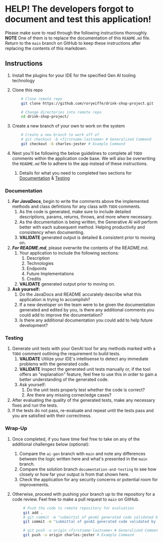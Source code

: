 # HELP! The developers forgot to document and test this application!
Please make sure to read through the following instructions thoroughly. **NOTE** One of them is to replace the documentation of this `README.md` file. Return to the `main` branch on GitHub to keep these instructions after replacing the contents of this markdown.

## Instructions

1. Install the plugins for your IDE for the specified Gen AI tooling technology
2. Clone this repo

    ```bash
        # Clone remote repo
        git clone https://github.com/roryeiffe/drink-shop-project.git

        # Change directories into remote repo
        cd drink-shop-project/
    ```

3. Create a new branch of your own to work on the system
    ```bash
        # Create a new branch to work off of
        # git checkout -b <firstname-lastname> # Generalized Command
        git checkout -b charles-jester # Example Command
    ```
4. Next you'll be following the below guidelines to complete all `TODO` comments within the application code base. We will also be overwriting the `README.md` file to adhere to the app instead of these instructions.
    1. Details for what you need to completed two sections for [Documentation](#documentation) & [Testing](#testing)

### Documentation

1. **_For JavaDocs_**, begin to write the comments above the implemented methods and class defintions for any class with `TODO` comments.
    1. As the code is generated, make sure to include detailed descriptions, params, returns, throws, and more where necessary.
    2. As the documentation is being written, the Generative AI will perform better with each subsequent method. Helping productivity and consistency when documenting.
    3. **VALIDATE** generated output is detailed & consistent prior to moving on.
2. **_For README.md_**, please overwrite the contents of the README.md.
    1. Your application to include the following sections:
        1. Description
        2. Technologies
        3. Endpoints
        4. Future Implementations
        5. Credits
    2. **VALIDATE** generated output prior to moving on.
3. **Ask yourself:**
    1. Do the JavaDocs and README accurately describe what this application is trying to accomplish?
    2. If a new developer on the team were to be given the documentation generated and edited by you, is there any additional comments you could add to improve the documentation?
    3. Is there any additional documentation you could add to help future development?

### Testing

1. Generate unit tests with your GenAI tool for any methods marked with a `TODO` comment outlining the requirement to build tests.
    1. **VALIDATE** Utilize your IDE's intellisense to detect any immediate problems with the generated code.
    2. **VALIDATE** Inspect the generated unit tests manually or, if the tool offers an "explanation" feature, feel free to use this in order to gain a better understanding of the generated code.
    3. Ask yourself:
        1. Do the unit tests properly test whether the code is correct?
        2. Are there any missing corner/edge cases?
2. After evaluating the quality of the generated tests, make any necessary fixes and run the tests.
3. If the tests do not pass, re-evaluate and repeat until the tests pass and you are satisfied with their correctness.

### Wrap-Up

1. Once completed, if you have time feel free to take on any of the additional challenges below (optional):
    1. Compare the `ai-gen` branch with `main` and note any differences between the logic written here and what's presented in the `main` branch.
    2. Compare the solution branch `documentation-and-testing` to see how closely or how far your output is from that shown here.
    3. Check the application for any security concerns or potential room for improvements.
2. Otherwise, proceed with pushing your branch up to the repository for a code review. Feel free to make a pull request to `main` on GitHub.

    ```bash
         # Push the code to remote repository for evaluation
         git add .
         # git commit -m "submittal of genAI generated code validated by <firstname-lastname>" # Generalized Command
         git commit -m "submittal of genAI generated code validated by charles-jester" # Example Command

         # git push -u origin <firstname-lastname> # Generalized Command
         git push -u origin charles-jester # Example Command
    ```
